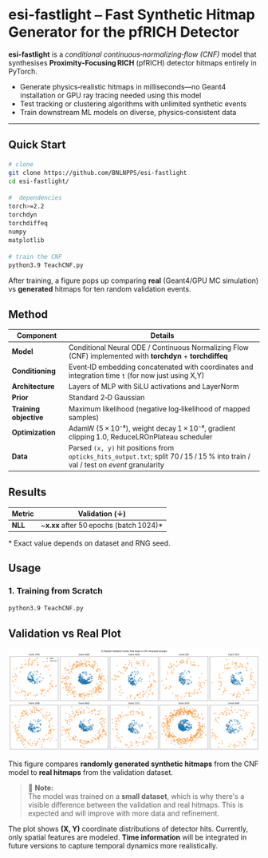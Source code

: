 #     esi-fastlight ⎯ Fast Synthetic Hitmap Generator for the pfRICH Detector


**esi-fastlight** is a *conditional continuous‑normalizing‑flow (CNF)* model that synthesises **Proximity‑Focusing RICH** (pfRICH) detector hitmaps entirely in PyTorch.

* Generate physics‑realistic hitmaps in milliseconds—no Geant4 installation or GPU ray tracing needed using this model  
* Test tracking or clustering algorithms with unlimited synthetic events
* Train downstream ML models on diverse, physics‑consistent data

---

## Quick Start
~~~bash
# clone
git clone https://github.com/BNLNPPS/esi-fastlight
cd esi-fastlight/

#  dependencies
torch>=2.2
torchdyn
torchdiffeq
numpy
matplotlib

# train the CNF 
python3.9 TeachCNF.py
~~~
After training, a figure pops up comparing **real** (Geant4/GPU MC simulation) vs **generated** hitmaps for ten random validation events.


## Method

| Component              | Details |
| ---------------------- | ---------------------------------------------------------------------------------------------------------------------------------------- |
| **Model**              | Conditional Neural ODE / Continuous Normalizing Flow (CNF) implemented with **torchdyn** + **torchdiffeq**                              |
| **Conditioning**       | Event‑ID embedding concatenated with coordinates and integration time `t` (for now just using X,Y)                                       |
| **Architecture**       | Layers of MLP with SiLU activations and LayerNorm                                                                                       |
| **Prior**              | Standard 2‑D Gaussian                                                                                                                    |
| **Training objective** | Maximum likelihood (negative log‑likelihood of mapped samples)                                                                           |
| **Optimization**       | AdamW (5 × 10⁻⁴), weight decay 1 × 10⁻⁴, gradient clipping 1.0, ReduceLROnPlateau scheduler                                             |
| **Data**               | Parsed `(x, y)` hit positions from `opticks_hits_output.txt`; split 70 / 15 / 15 % into train / val / test on *event* granularity        |



## Results

| Metric | Validation (↓) |
| ------ | -------------- |
| **NLL** | ~**x.xx** after 50 epochs (batch 1024)\* |

\* Exact value depends on dataset and RNG seed.


## Usage

### 1. Training from Scratch
~~~bash
python3.9 TeachCNF.py
~~~

## Validation vs Real Plot

![Validation vs Real](plots/validation_vs_real.png)

This figure compares **randomly generated synthetic hitmaps** from the CNF model to **real hitmaps** from the validation dataset.

> 📌 **Note:**  
> The model was trained on a **small dataset**, which is why there's a visible difference between the validation and real hitmaps. This is expected and will improve with more data and refinement.

The plot shows **(X, Y)** coordinate distributions of detector hits. Currently, only spatial features are modeled. **Time information** will be integrated in future versions to capture temporal dynamics more realistically.
